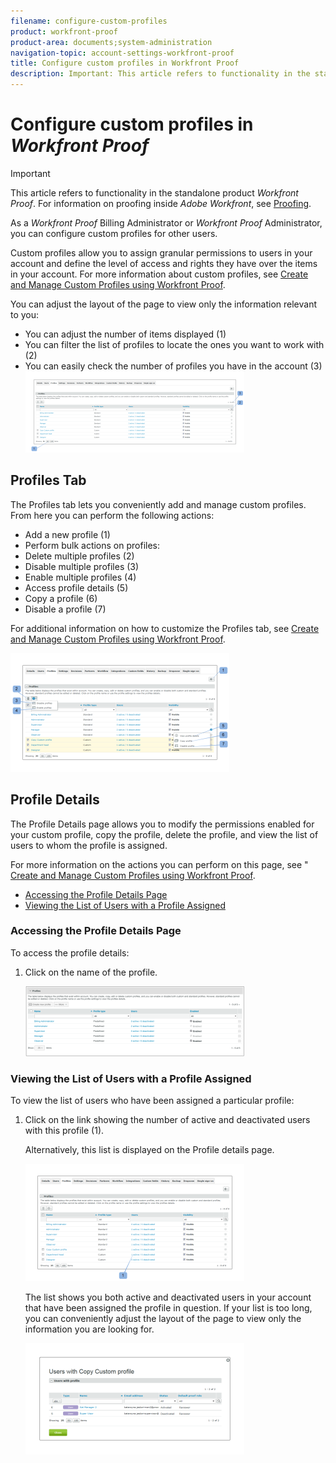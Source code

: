 ```yaml
---
filename: configure-custom-profiles
product: workfront-proof
product-area: documents;system-administration
navigation-topic: account-settings-workfront-proof
title: Configure custom profiles in Workfront Proof
description: Important: This article refers to functionality in the standalone product Workfront Proof. For information on proofing inside Adobe Workfront, see Proofing.
---
```


# Configure custom profiles in *Workfront Proof*

>[!IMPORTANT]
>
>This article refers to functionality in the standalone product *Workfront Proof*. For information on proofing inside *Adobe Workfront*, see [Proofing](../../../review-and-approve-work/proofing/proofing.md).

As a *Workfront Proof* Billing Administrator or *Workfront Proof* Administrator, you can configure custom profiles for other users.

Custom profiles allow you to assign granular permissions to users in your account and define the level of access and rights they have over the items in your account. For more information about custom profiles, see [Create and Manage Custom Profiles using Workfront Proof](../../../workfront-proof/wp-mnguserscontacts/users/create-and-manage-custom-profiles.md).

You can adjust the layout of the page to view only the information relevant to you:

<ul> 
 <li>You can adjust the number of items displayed (1)</li> 
 <li>You can filter the list of profiles to locate the ones you want to work with (2)</li> 
 <li>You can easily check the number of profiles you have in the account (3)<br><img src="assets/layout-350x130.png" alt="Layout.png" style="width: 350;height: 130;"></li> 
</ul>

## Profiles Tab

The Profiles tab lets you conveniently add and manage custom profiles. From here you can perform the following actions:

* Add a new profile (1)
* Perform bulk actions on profiles:
* Delete multiple profiles (2)
* Disable multiple profiles (3)
* Enable multiple profiles (4)
* Access profile details (5)
* Copy a profile (6)
* Disable a profile (7)

For additional information on how to customize the Profiles tab, see [Create and Manage Custom Profiles using Workfront Proof](../../../workfront-proof/wp-mnguserscontacts/users/create-and-manage-custom-profiles.md).

![Profiles_tab_1.png](assets/profiles-tab-1-350x190.png)

## Profile Details

The Profile Details page allows you to modify the permissions enabled for your custom profile, copy the profile, delete&nbsp;the profile, and view the list of users to whom the profile is assigned.

For more information on the actions you can perform on this page, see " [Create and Manage Custom Profiles using Workfront Proof](../../../workfront-proof/wp-mnguserscontacts/users/create-and-manage-custom-profiles.md).&nbsp;

* [Accessing the Profile Details Page](#accessing-profile-details) 
* [Viewing the List of Users with a Profile Assigned](#list-of-users-with-a-profile-assigned)

### Accessing the Profile Details Page

To access the profile details:

<ol> 
 <li value="1">Click on the name of the profile.</li> 
 <p> <img src="assets/screen-shot-2018-10-02-at-10.24.29-am-350x112.png" alt="Screen_Shot_2018-10-02_at_10.24.29_AM.png" style="width: 350;height: 112;"> </p> 
</ol>

### Viewing the List of Users with a Profile Assigned

To view the list of users who have been assigned a particular profile:

<ol> 
 <li value="1">Click on the link showing the number of active and deactivated users with this profile (1).</li> 
 <p>Alternatively, this list is displayed on the Profile details page.</p> 
 <p> <img src="assets/users-list-1-350x188.png" alt="Users_list_1.png" style="width: 350;height: 188;"> </p> 
 <p>The list shows you both active and deactivated users in your account that have been assigned the profile in question. If your list is too long, you can conveniently adjust the layout of the page to view only the information you are looking for. </p> 
 <p> <img src="assets/users-list-2-350x178.png" alt="Users_list_2.png" style="width: 350;height: 178;"> </p> 
</ol>

